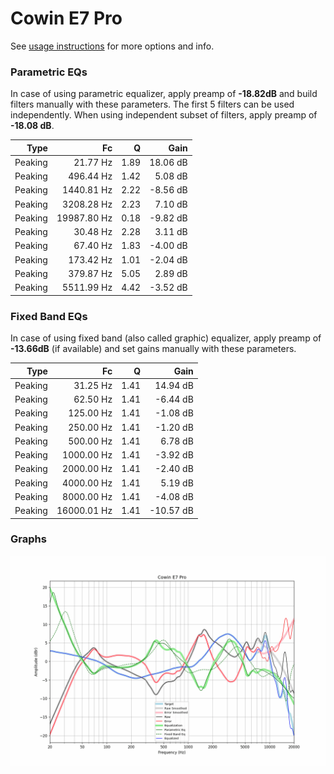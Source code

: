 # Cowin E7 Pro
See [usage instructions](https://github.com/jaakkopasanen/AutoEq#usage) for more options and info.

### Parametric EQs
In case of using parametric equalizer, apply preamp of **-18.82dB** and build filters manually
with these parameters. The first 5 filters can be used independently.
When using independent subset of filters, apply preamp of **-18.08 dB**.

| Type    | Fc          |    Q | Gain     |
|--------:|------------:|-----:|---------:|
| Peaking | 21.77 Hz    | 1.89 | 18.06 dB |
| Peaking | 496.44 Hz   | 1.42 | 5.08 dB  |
| Peaking | 1440.81 Hz  | 2.22 | -8.56 dB |
| Peaking | 3208.28 Hz  | 2.23 | 7.10 dB  |
| Peaking | 19987.80 Hz | 0.18 | -9.82 dB |
| Peaking | 30.48 Hz    | 2.28 | 3.11 dB  |
| Peaking | 67.40 Hz    | 1.83 | -4.00 dB |
| Peaking | 173.42 Hz   | 1.01 | -2.04 dB |
| Peaking | 379.87 Hz   | 5.05 | 2.89 dB  |
| Peaking | 5511.99 Hz  | 4.42 | -3.52 dB |

### Fixed Band EQs
In case of using fixed band (also called graphic) equalizer, apply preamp of **-13.66dB**
(if available) and set gains manually with these parameters.

| Type    | Fc          |    Q | Gain      |
|--------:|------------:|-----:|----------:|
| Peaking | 31.25 Hz    | 1.41 | 14.94 dB  |
| Peaking | 62.50 Hz    | 1.41 | -6.44 dB  |
| Peaking | 125.00 Hz   | 1.41 | -1.08 dB  |
| Peaking | 250.00 Hz   | 1.41 | -1.20 dB  |
| Peaking | 500.00 Hz   | 1.41 | 6.78 dB   |
| Peaking | 1000.00 Hz  | 1.41 | -3.92 dB  |
| Peaking | 2000.00 Hz  | 1.41 | -2.40 dB  |
| Peaking | 4000.00 Hz  | 1.41 | 5.19 dB   |
| Peaking | 8000.00 Hz  | 1.41 | -4.08 dB  |
| Peaking | 16000.01 Hz | 1.41 | -10.57 dB |

### Graphs
![](./Cowin%20E7%20Pro.png)